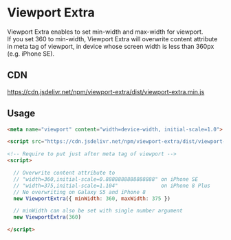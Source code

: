 # Viewport Extra

Viewport Extra enables to set min-width and max-width for viewport.  
If you set 360 to min-width, Viewport Extra will overwrite content attribute in meta tag of viewport, in device whose screen width is less than 360px (e.g. iPhone SE).

## CDN

https://cdn.jsdelivr.net/npm/viewport-extra/dist/viewport-extra.min.js

## Usage

```html
<meta name="viewport" content="width=device-width, initial-scale=1.0">

<script src="https://cdn.jsdelivr.net/npm/viewport-extra/dist/viewport-extra.min.js"></script>

<!-- Require to put just after meta tag of viewport -->
<script>

  // Overwrite content attribute to
  // "width=360,initial-scale=0.8888888888888888" on iPhone SE
  // "width=375,initial-scale=1.104"              on iPhone 8 Plus
  // No overwriting on Galaxy S5 and iPhone 8
  new ViewportExtra({ minWidth: 360, maxWidth: 375 })

  // minWidth can also be set with single number argument
  new ViewportExtra(360)

</script>
```

